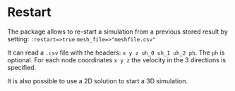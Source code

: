 # Restart
The package allows to re-start a simulation from a previous stored result by setting:
`:restart=>true`
`mesh_file=>"meshfile.csv"`

It can read a `.csv` file with the headers: `x y z uh_0 uh_1 uh_2 ph`. The `ph` is optional. For each node coordinates `x y z` the velocity in the 3 directions is specified.

It is also possible to use a 2D solution to start a 3D simulation.

